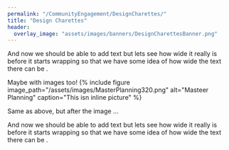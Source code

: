 ```yaml
---
permalink: "/CommunityEngagement/DesignCharettes/"
title: "Design Charettes"
header:
  overlay_image: "assets/images/banners/DesignCharettesBanner.png"
---
```


And now we should be able to add text but lets see how wide it
really is before it starts wrapping so that we have some idea
of how wide the text there can be .

Maybe with images too!
{% include figure image_path="/assets/images/MasterPlanning320.png"
                         alt="Masteer Planning"
                     caption="This isn inline picture" %}

Same as above, but after the image ... 

And now we should be able to add text but lets see how wide it
really is before it starts wrapping so that we have some idea
of how wide the text there can be .
